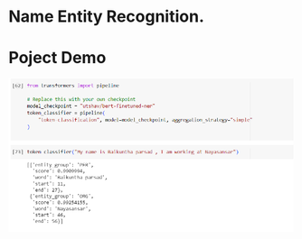 # Name Entity Recognition.
# Poject Demo 
![](https://github.com/Utshav-paudel/300DaysOFMachineLearning-DeepLearning/blob/3c5e9bb1afaa7e9623d7958d93946374a9bfc26c/images/day180.png)

